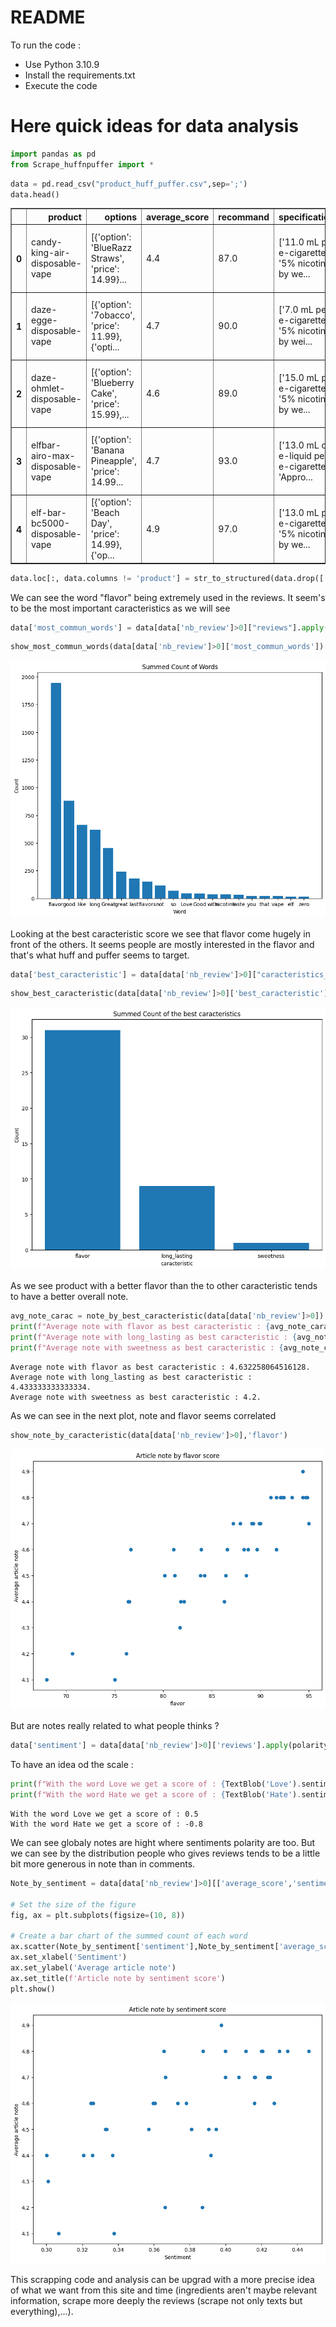 # README

To run the code : 
- Use Python 3.10.9
- Install the requirements.txt
- Execute the code

# Here quick ideas for data analysis


```python
import pandas as pd
from Scrape_huffnpuffer import *
```


```python
data = pd.read_csv("product_huff_puffer.csv",sep=';')
data.head()
```




<div>
<style scoped>
    .dataframe tbody tr th:only-of-type {
        vertical-align: middle;
    }

    .dataframe tbody tr th {
        vertical-align: top;
    }

    .dataframe thead th {
        text-align: right;
    }
</style>
<table border="1" class="dataframe">
  <thead>
    <tr style="text-align: right;">
      <th></th>
      <th>product</th>
      <th>options</th>
      <th>average_score</th>
      <th>recommand</th>
      <th>specifications</th>
      <th>package_content</th>
      <th>ingredients</th>
      <th>nb_review</th>
      <th>scores_distribution</th>
      <th>caracteristics_scores</th>
      <th>reviews</th>
    </tr>
  </thead>
  <tbody>
    <tr>
      <th>0</th>
      <td>candy-king-air-disposable-vape</td>
      <td>[{'option': 'BlueRazz Straws', 'price': 14.99}...</td>
      <td>4.4</td>
      <td>87.0</td>
      <td>['11.0 mL per e-cigarette', '5% nicotine by we...</td>
      <td>['1 X\xa0Candy King Air Disposable E-Cigarette']</td>
      <td>['• USP Grade Propylene Glycol (60%)', '• USP ...</td>
      <td>128</td>
      <td>{5: 84, 4: 27, 3: 9, 2: 5, 1: 3}</td>
      <td>{'flavor': 86.28048780487805, 'sweetness': 78....</td>
      <td>['Worked great', 'Great taste', 'I liked this ...</td>
    </tr>
    <tr>
      <th>1</th>
      <td>daze-egge-disposable-vape</td>
      <td>[{'option': '7obacco', 'price': 11.99}, {'opti...</td>
      <td>4.7</td>
      <td>90.0</td>
      <td>['7.0 mL per e-cigarette', '5% nicotine by wei...</td>
      <td>['1 X\xa0Daze Egge Disposable E-Cigarette']</td>
      <td>['• Propylene Glycol (PG)', '• Vegetable Glyce...</td>
      <td>174</td>
      <td>{5: 136, 4: 21, 3: 14, 2: 3, 1: 0}</td>
      <td>{'flavor': 87.20930232558139, 'sweetness': 74....</td>
      <td>['This flavor tastes wonderful! Like a vanilla...</td>
    </tr>
    <tr>
      <th>2</th>
      <td>daze-ohmlet-disposable-vape</td>
      <td>[{'option': 'Blueberry Cake', 'price': 15.99},...</td>
      <td>4.6</td>
      <td>89.0</td>
      <td>['15.0 mL per e-cigarette', '5% nicotine by we...</td>
      <td>['1 X\xa0Daze Ohmlet Disposable\xa0E-Cig']</td>
      <td>['• Propylene Glycol (PG)', '• Vegetable Glyce...</td>
      <td>244</td>
      <td>{5: 186, 4: 30, 3: 17, 2: 6, 1: 5}</td>
      <td>{'flavor': 88.72832369942196, 'sweetness': 78....</td>
      <td>['This is my go to disposable. Reason being th...</td>
    </tr>
    <tr>
      <th>3</th>
      <td>elfbar-airo-max-disposable-vape</td>
      <td>[{'option': 'Banana Pineapple', 'price': 14.99...</td>
      <td>4.7</td>
      <td>93.0</td>
      <td>['13.0 mL of e-liquid per e-cigarette', 'Appro...</td>
      <td>['1 X\xa0Elf Bar Airo Max Disposable E-Cigaret...</td>
      <td>['• Vegetable Glycerin (VG)', '• Propylene Gly...</td>
      <td>85</td>
      <td>{5: 65, 4: 14, 3: 4, 2: 1, 1: 1}</td>
      <td>{'flavor': 89.99999999999999, 'sweetness': 82....</td>
      <td>['Good taste. Last long time. Have only tried ...</td>
    </tr>
    <tr>
      <th>4</th>
      <td>elf-bar-bc5000-disposable-vape</td>
      <td>[{'option': 'Beach Day', 'price': 14.99}, {'op...</td>
      <td>4.9</td>
      <td>97.0</td>
      <td>['13.0 mL per e-cigarette', '5% nicotine by we...</td>
      <td>['1 X\xa0Elf Bar BC5000 Disposable E-Cig']</td>
      <td>['• Vegetable Glycerin (VG)', '• Propylene Gly...</td>
      <td>939</td>
      <td>{5: 841, 4: 71, 3: 17, 2: 5, 1: 5}</td>
      <td>{'flavor': 94.39252336448598, 'sweetness': 84....</td>
      <td>['It was tasty.', 'I like it', 'Best flavor', ...</td>
    </tr>
  </tbody>
</table>
</div>




```python
data.loc[:, data.columns != 'product'] = str_to_structured(data.drop(['product'],axis=1))
```

We can see the word "flavor" being extremely used in the reviews. It seem's to be the most important caracteristics as we will see


```python
data['most_commun_words'] = data[data['nb_review']>0]["reviews"].apply(lambda x : most_commun_words(x,5))
```


```python
show_most_commun_words(data[data['nb_review']>0]['most_commun_words'])
```


    
![png](README_analyse_files/README_analyse_8_0.png)
    


Looking at the best caracteristic score we see that flavor come hugely in front of the others. It seems people are mostly interested in the flavor and that's what huff and puffer seems to target. 


```python
data['best_caracteristic'] = data[data['nb_review']>0]["caracteristics_scores"].apply(best_caracteristic)
```


```python
show_best_caracteristic(data[data['nb_review']>0]['best_caracteristic'])
```


    
![png](README_analyse_files/README_analyse_11_0.png)
    


As we see product with a better flavor than the to other caracteristic tends to have a better overall note.


```python
avg_note_carac = note_by_best_caracteristic(data[data['nb_review']>0])
print(f"Average note with flavor as best caracteristic : {avg_note_carac['flavor']}.")
print(f"Average note with long_lasting as best caracteristic : {avg_note_carac['long_lasting']}.")
print(f"Average note with sweetness as best caracteristic : {avg_note_carac['sweetness']}.")
```

    Average note with flavor as best caracteristic : 4.632258064516128.
    Average note with long_lasting as best caracteristic : 4.433333333333334.
    Average note with sweetness as best caracteristic : 4.2.
    

As we can see in the next plot, note and flavor seems correlated


```python
show_note_by_caracteristic(data[data['nb_review']>0],'flavor')
```


    
![png](README_analyse_files/README_analyse_15_0.png)
    


But are notes really related to what people thinks ?


```python
data['sentiment'] = data[data['nb_review']>0]['reviews'].apply(polarity_review)
```

To have an idea od the scale :


```python
print(f"With the word Love we get a score of : {TextBlob('Love').sentiment.polarity}")
print(f"With the word Hate we get a score of : {TextBlob('Hate').sentiment.polarity}")
```

    With the word Love we get a score of : 0.5
    With the word Hate we get a score of : -0.8
    

We can see globaly notes are hight where sentiments polarity are too. But we can see by the distribution people who gives reviews tends to be a little bit more generous in note than in comments.


```python
Note_by_sentiment = data[data['nb_review']>0][['average_score','sentiment']].sort_values(0,axis=1)

# Set the size of the figure
fig, ax = plt.subplots(figsize=(10, 8))

# Create a bar chart of the summed count of each word
ax.scatter(Note_by_sentiment['sentiment'],Note_by_sentiment['average_score'])
ax.set_xlabel('Sentiment')
ax.set_ylabel('Average article note')
ax.set_title(f'Article note by sentiment score')
plt.show()
```


    
![png](README_analyse_files/README_analyse_21_0.png)
    


This scrapping code and analysis can be upgrad with a more precise idea of what we want from this site and time (ingredients aren't maybe relevant information, scrape more deeply the reviews (scrape not only texts but everything),...). 
